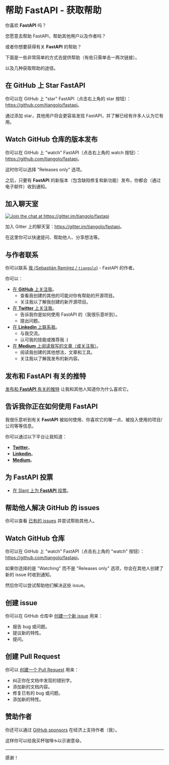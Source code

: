 # 帮助 FastAPI - 获取帮助

你喜欢 **FastAPI** 吗？

您愿意去帮助 FastAPI，帮助其他用户以及作者吗？

或者你想要获得有关 **FastAPI** 的帮助？

下面是一些非常简单的方式去提供帮助（有些只需单击一两次链接）。

以及几种获取帮助的途径。

## 在 GitHub 上 Star **FastAPI** 

你可以在 GitHub 上 "star" FastAPI（点击右上角的 star 按钮）：<a href="https://github.com/tiangolo/fastapi" class="external-link" target="_blank">https://github.com/tiangolo/fastapi</a>。

通过添加 star，其他用户将会更容易发现 FastAPI，并了解已经有许多人认为它有用。

## Watch GitHub 仓库的版本发布

你可以在 GitHub 上 "watch" FastAPI（点击右上角的 watch 按钮）：<a href="https://github.com/tiangolo/fastapi" class="external-link" target="_blank">https://github.com/tiangolo/fastapi</a>。

这时你可以选择 "Releases only" 选项。

之后，只要有 **FastAPI** 的新版本（包含缺陷修复和新功能）发布，你都会（通过电子邮件）收到通知。

## 加入聊天室

<a href="https://gitter.im/tiangolo/fastapi?utm_source=badge&utm_medium=badge&utm_campaign=pr-badge&utm_content=badge" target="_blank">
    <img src="https://badges.gitter.im/tiangolo/fastapi.svg" alt="Join the chat at https://gitter.im/tiangolo/fastapi">
</a>

加入 Gitter 上的聊天室：<a href="https://gitter.im/tiangolo/fastapi" class="external-link" target="_blank">https://gitter.im/tiangolo/fastapi</a>。

在这里你可以快速提问、帮助他人、分享想法等。

## 与作者联系

你可以联系 <a href="https://tiangolo.com" class="external-link" target="_blank">我 (Sebastián Ramírez / `tiangolo`)</a> - FastAPI 的作者。

你可以：

* <a href="https://github.com/tiangolo" class="external-link" target="_blank">在 **GitHub** 上关注我</a>。
    * 查看我创建的其他的可能对你有帮助的开源项目。
    * 关注我以了解我创建的新开源项目。
* <a href="https://twitter.com/tiangolo" class="external-link" target="_blank">在 **Twitter** 上关注我</a>。
    * 告诉我你是如何使用 FastAPI 的（我很乐意听到）。
    * 提出问题。
* <a href="https://www.linkedin.com/in/tiangolo/" class="external-link" target="_blank">在 **Linkedin** 上联系我</a>。
    * 与我交流。
    * 认可我的技能或推荐我 :)
* <a href="https://medium.com/@tiangolo" class="external-link" target="_blank">在 **Medium** 上阅读我写的文章（或关注我）</a>。
    * 阅读我创建的其他想法，文章和工具。
    * 关注我以了解我发布的新内容。

## 发布和 **FastAPI** 有关的推特

<a href="https://twitter.com/compose/tweet?text=I'm loving FastAPI because... https://github.com/tiangolo/fastapi cc @tiangolo" class="external-link" target="_blank"> 发布和 **FastAPI** 有关的推特</a> 让我和其他人知道你为什么喜欢它。

## 告诉我你正在如何使用 **FastAPI**

我很乐意听到有关 **FastAPI** 被如何使用、你喜欢它的哪一点、被投入使用的项目/公司等等信息。

你可以通过以下平台让我知道：

* <a href="https://twitter.com/compose/tweet?text=Hey @tiangolo, I'm using FastAPI at..." class="external-link" target="_blank">**Twitter**</a>。
* <a href="https://www.linkedin.com/in/tiangolo/" class="external-link" target="_blank">**Linkedin**</a>。
* <a href="https://medium.com/@tiangolo" class="external-link" target="_blank">**Medium**</a>。

## 为 FastAPI 投票

* <a href="https://www.slant.co/options/34241/~fastapi-review" class="external-link" target="_blank">在 Slant 上为 **FastAPI** 投票</a>。

## 帮助他人解决 GitHub 的 issues

你可以查看 <a href="https://github.com/tiangolo/fastapi/issues" class="external-link" target="_blank">已有的 issues</a> 并尝试帮助其他人。

## Watch GitHub 仓库

你可以在 GitHub 上 "watch" FastAPI（点击右上角的 "watch" 按钮）：<a href="https://github.com/tiangolo/fastapi" class="external-link" target="_blank">https://github.com/tiangolo/fastapi</a>。

如果你选择的是 "Watching" 而不是 "Releases only" 选项，你会在其他人创建了新的 issue 时收到通知。

然后你可以尝试帮助他们解决这些 issue。

## 创建 issue

你可以在 GitHub 仓库中 <a href="https://github.com/tiangolo/fastapi/issues/new/choose" class="external-link" target="_blank">创建一个新 issue</a> 用来：

* 报告 bug 或问题。
* 提议新的特性。
* 提问。

## 创建 Pull Request

你可以 <a href="https://github.com/tiangolo/fastapi" class="external-link" target="_blank">创建一个 Pull Request</a> 用来：

* 纠正你在文档中发现的错别字。
* 添加新的文档内容。
* 修复已有的 bug 或问题。
* 添加新的特性。

## 赞助作者

你还可以通过 <a href="https://github.com/sponsors/tiangolo" class="external-link" target="_blank">GitHub sponsors</a> 在经济上支持作者（我）。

这样你可以给我买杯咖啡☕️以示谢意😄。

---

感谢！
